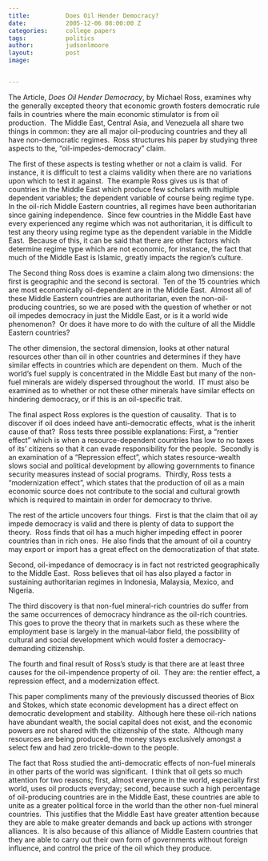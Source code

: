```yaml
---
title:			Does Oil Hender Democracy?
date:			2005-12-06 08:00:00 Z
categories:		college papers
tags:			politics
author:			judsonlmoore
layout:			post
image:			


---
```


The Article, _Does Oil Hender Democracy_, by Michael Ross, examines why the generally excepted theory that economic growth fosters democratic rule fails in countries where the main economic stimulator is from oil production.  The Middle East, Central Asia, and Venezuela all share two things in common: they are all major oil-producing countries and they all have non-democratic regimes.  Ross structures his paper by studying three aspects to the, “oil-impedes-democracy” claim.

The first of these aspects is testing whether or not a claim is valid.  For instance, it is difficult to test a claims validity when there are no variations upon which to test it against.  The example Ross gives us is that of countries in the Middle East which produce few scholars with multiple dependent variables; the dependent variable of course being regime type.  In the oil-rich Middle Eastern countries, all regimes have been authoritarian since gaining independence.  Since few countries in the Middle East have every experienced any regime which was not authoritarian, it is difficult to test any theory using regime type as the dependent variable in the Middle East.  Because of this, it can be said that there are other factors which determine regime type which are not economic, for instance, the fact that much of the Middle East is Islamic, greatly impacts the region’s culture.

The Second thing Ross does is examine a claim along two dimensions: the first is geographic and the second is sectoral.  Ten of the 15 countries which are most economically oil-dependent are in the Middle East.  Almost all of these Middle Eastern countries are authoritarian, even the non-oil-producing countries, so we are posed with the question of whether or not oil impedes democracy in just the Middle East, or is it a world wide phenomenon?  Or does it have more to do with the culture of all the Middle Eastern countries?

The other dimension, the sectoral dimension, looks at other natural resources other than oil in other countries and determines if they have similar effects in countries which are dependent on them.  Much of the world’s fuel supply is concentrated in the Middle East but many of the non-fuel minerals are widely dispersed throughout the world.  IT must also be examined as to whether or not these other minerals have similar effects on hindering democracy, or if this is an oil-specific trait.

The final aspect Ross explores is the question of causality.  That is to discover if oil does indeed have anti-democratic effects, what is the inherit cause of that?  Ross tests three possible explanations: First, a “rentier effect” which is when a resource-dependent countries has low to no taxes of its’ citizens so that it can evade responsibility for the people.  Secondly is an examination of a “Repression effect”, which states resource-wealth slows social and political development by allowing governments to finance security measures instead of social programs.  Thirdly, Ross tests a “modernization effect”, which states that the production of oil as a main economic source does not contribute to the social and cultural growth which is required to maintain in order for democracy to thrive.

The rest of the article uncovers four things.  First is that the claim that oil ay impede democracy is valid and there is plenty of data to support the theory.  Ross finds that oil has a much higher impeding effect in poorer countries than in rich ones.  He also finds that the amount of oil a country may export or import has a great effect on the democratization of that state.

Second, oil-impedance of democracy is in fact not restricted geographically to the Middle East.  Ross believes that oil has also played a factor in sustaining authoritarian regimes in Indonesia, Malaysia, Mexico, and Nigeria.

The third discovery is that non-fuel mineral-rich countries do suffer from the same occurrences of democracy hindrance as the oil-rich countries.  This goes to prove the theory that in markets such as these where the employment base is largely in the manual-labor field, the possibility of cultural and social development which would foster a democracy-demanding citizenship.

The fourth and final result of Ross’s study is that there are at least three causes for the oil-impendence property of oil.  They are: the rentier effect, a repression effect, and a modernization effect.

This paper compliments many of the previously discussed theories of Biox and Stokes, which state economic development has a direct effect on democratic development and stability.  Although here these oil-rich nations have abundant wealth, the social capital does not exist, and the economic powers are not shared with the citizenship of the state.  Although many resources are being produced, the money stays exclusively amongst a select few and had zero trickle-down to the people.

The fact that Ross studied the anti-democratic effects of non-fuel minerals in other parts of the world was significant.  I think that oil gets so much attention for two reasons; first, almost everyone in the world, especially first world, uses oil products everyday; second, because such a high percentage of oil-producing countries are in the Middle East, these countries are able to unite as a greater political force in the world than the other non-fuel mineral countries.  This justifies that the Middle East have greater attention because they are able to make greater demands and back up actions with stronger alliances.  It is also because of this alliance of Middle Eastern countries that they are able to carry out their own form of governments without foreign influence, and control the price of the oil which they produce.
